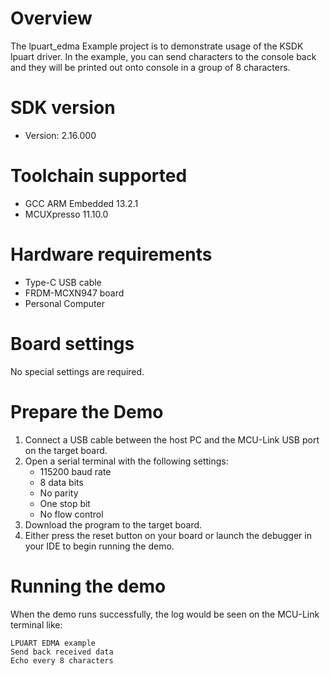 Overview
========
The lpuart_edma Example project is to demonstrate usage of the KSDK lpuart driver.
In the example, you can send characters to the console back and they will be printed out onto console
 in a group of 8 characters.

SDK version
===========
- Version: 2.16.000

Toolchain supported
===================
- GCC ARM Embedded  13.2.1
- MCUXpresso  11.10.0

Hardware requirements
=====================
- Type-C USB cable
- FRDM-MCXN947 board
- Personal Computer

Board settings
==============
No special settings are required.

Prepare the Demo
================
1.  Connect a USB cable between the host PC and the MCU-Link USB port on the target board.
2.  Open a serial terminal with the following settings:
    - 115200 baud rate
    - 8 data bits
    - No parity
    - One stop bit
    - No flow control
3.  Download the program to the target board.
4.  Either press the reset button on your board or launch the debugger in your IDE to begin running the demo.

Running the demo
================
When the demo runs successfully, the log would be seen on the MCU-Link terminal like:

~~~~~~~~~~~~~~~~~~~~~~~~~~~
LPUART EDMA example
Send back received data
Echo every 8 characters
~~~~~~~~~~~~~~~~~~~~~~~~~~~

